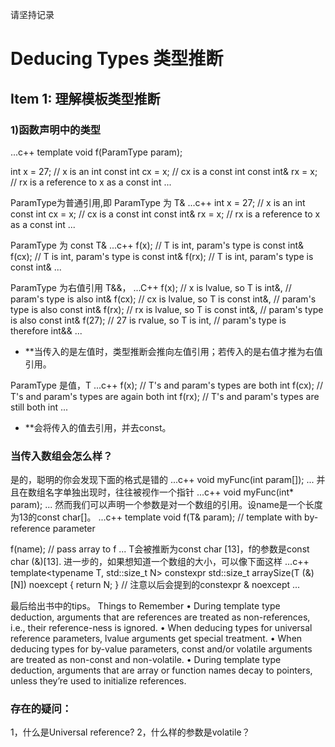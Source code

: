 请坚持记录

# Deducing Types 类型推断
## Item 1: 理解模板类型推断
### 1)函数声明中的类型
...c++
template<typename T>
void f(ParamType param);

int x = 27; // x is an int
const int cx = x; // cx is a const int
const int& rx = x; // rx is a reference to x as a const int
...

ParamType为普通引用,即 ParamType 为 T&
...c++
int x = 27; // x is an int
const int cx = x; // cx is a const int
const int& rx = x; // rx is a reference to x as a const int
...

ParamType 为 const T&
...c++
f(x); // T is int, param's type is const int&
f(cx); // T is int, param's type is const int&
f(rx); // T is int, param's type is const int&
...

ParamType 为右值引用 T&&，
...C++
f(x); // x is lvalue, so T is int&,
// param's type is also int&
f(cx); // cx is lvalue, so T is const int&,
// param's type is also const int&
f(rx); // rx is lvalue, so T is const int&,
// param's type is also const int&
f(27); // 27 is rvalue, so T is int,
// param's type is therefore int&&
...
* **当传入的是左值时，类型推断会推向左值引用；若传入的是右值才推为右值引用。

ParamType 是值，T
...c++
f(x); // T's and param's types are both int
f(cx); // T's and param's types are again both int
f(rx); // T's and param's types are still both int
...
* **会将传入的值去引用，并去const。

### 当传入数组会怎么样？
是的，聪明的你会发现下面的格式是错的
...c++
void myFunc(int param[]);
...
并且在数组名字单独出现时，往往被视作一个指针
...c++
void myFunc(int* param);
...
然而我们可以声明一个参数是对一个数组的引用。设name是一个长度为13的const char[]。
...c++
template<typename T>
void f(T& param); // template with by-reference parameter

f(name); // pass array to f
...
T会被推断为const char [13]，f的参数是const char (&)[13].
进一步的，如果想知道一个数组的大小，可以像下面这样
...c++
template<typename T, std::size_t N> 
constexpr std::size_t arraySize(T (&)[N]) noexcept 
{
	return N; 
} // 注意以后会提到的constexpr & noexcept
...

最后给出书中的tips。
Things to Remember
• During template type deduction, arguments that are references are treated as
non-references, i.e., their reference-ness is ignored.
• When deducing types for universal reference parameters, lvalue arguments get
special treatment.
• When deducing types for by-value parameters, const and/or volatile arguments
are treated as non-const and non-volatile.
• During template type deduction, arguments that are array or function names
decay to pointers, unless they’re used to initialize references.


### 存在的疑问：
1，什么是Universal reference?
2，什么样的参数是volatile？